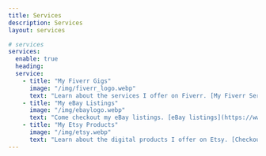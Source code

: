 ```yaml
---
title: Services
description: Services
layout: services

# services
services:
  enable: true
  heading:
  service:
    - title: "My Fiverr Gigs"
      image: "/img/fiverr_logo.webp"
      text: "Learn about the services I offer on Fiverr. [My Fiverr Services](https://www.fiverr.com/bocciaman?public_mode=true)"
    - title: "My eBay Listings"
      image: "/img/ebaylogo.webp"
      text: "Come checkout my eBay listings. [eBay listings](https://www.ebay.com/usr/bocciagod)"
    - title: "My Etsy Products"
      image: "/img/etsy.webp"
      text: "Learn about the digital products I offer on Etsy. [Checkout my products](https://digitalstudiobyab.etsy.com)"
---
```

